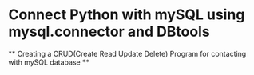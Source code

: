 # Connect Python with mySQL using mysql.connector and DBtools
** Creating a CRUD(Create Read Update Delete) Program for contacting with mySQL database **
